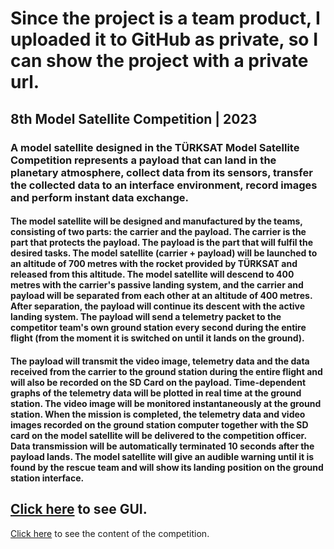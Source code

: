 # Since the project is a team product, I uploaded it to GitHub as private, so I can show the project with a private url.
## 8th Model Satellite Competition | 2023

### A model satellite designed in the TÜRKSAT Model Satellite Competition represents a payload that can land in the planetary atmosphere, collect data from its sensors, transfer the collected data to an interface environment, record images and perform instant data exchange.


#### The model satellite will be designed and manufactured by the teams, consisting of two parts: the carrier and the payload. The carrier is the part that protects the payload. The payload is the part that will fulfil the desired tasks. The model satellite (carrier + payload) will be launched to an altitude of 700 metres with the rocket provided by TÜRKSAT and released from this altitude. The model satellite will descend to 400 metres with the carrier's passive landing system, and the carrier and payload will be separated from each other at an altitude of 400 metres. After separation, the payload will continue its descent with the active landing system. The payload will send a telemetry packet to the competitor team's own ground station every second during the entire flight (from the moment it is switched on until it lands on the ground).

#### The payload will transmit the video image, telemetry data and the data received from the carrier to the ground station during the entire flight and will also be recorded on the SD Card on the payload. Time-dependent graphs of the telemetry data will be plotted in real time at the ground station. The video image will be monitored instantaneously at the ground station. When the mission is completed, the telemetry data and video images recorded on the ground station computer together with the SD card on the model satellite will be delivered to the competition officer. Data transmission will be automatically terminated 10 seconds after the payload lands. The model satellite will give an audible warning until it is found by the rescue team and will show its landing position on the ground station interface.

## [Click here](https://github.com/Kaangkdoan/Model_Satellite/assets/116373851/7affc90f-9b1c-456b-92a4-8cb67f93d3aa) to see GUI.

[Click here](https://github.com/Kaangkdoan/Model_Satellite/files/13801837/T-MUY_2023_Yarisma_Kilavuzu.pdf) to see the content of the competition.
